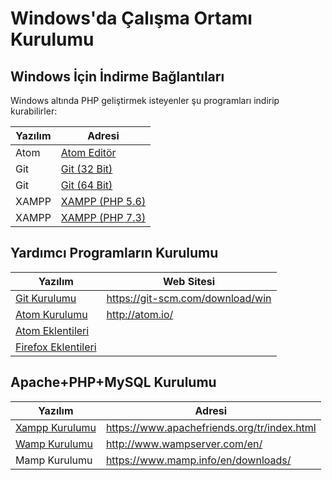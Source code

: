 # Windows'da Çalışma Ortamı Kurulumu

## Windows İçin İndirme Bağlantıları
Windows altında PHP geliştirmek isteyenler şu programları indirip kurabilirler:

Yazılım | Adresi|
------------|-------------|
Atom|[Atom Editör](https://github.com/atom/atom/releases/download/v1.34.0/atom-windows.zip)
Git|[Git (32 Bit)](https://github.com/git-for-windows/git/releases/download/v2.20.1.windows.1/Git-2.20.1-32-bit.exe)
Git|[Git (64 Bit)](https://github.com/git-for-windows/git/releases/download/v2.20.1.windows.1/Git-2.20.1-64-bit.exe)
XAMPP|[XAMPP (PHP 5.6)](https://www.apachefriends.org/xampp-files/5.6.40/xampp-win32-5.6.40-0-VC11-installer.exe)
XAMPP|[XAMPP (PHP 7.3)](https://www.apachefriends.org/xampp-files/7.3.1/xampp-win32-7.3.1-0-VC15-installer.exe)

## Yardımcı Programların Kurulumu
Yazılım | Web Sitesi|
------------|-------------|
[Git Kurulumu](https://github.com/kemtake/PHP-Egitimi/blob/master/konular/kurulum.git.md) |https://git-scm.com/download/win
[Atom Kurulumu](https://github.com/kemtake/PHP-Egitimi/blob/master/konular/kurulum.atom.md) | http://atom.io/
[Atom Eklentileri](https://github.com/kemtake/PHP-Egitimi/blob/master/konular/eklentiler.atom.md) |
[Firefox Eklentileri](https://github.com/kemtake/PHP-Egitimi/blob/master/konular/eklentiler.firefox.md) |


## Apache+PHP+MySQL Kurulumu
Yazılım | Adresi|
------------|-------------|
[Xampp Kurulumu](https://github.com/kemtake/PHP-Egitimi/blob/master/konular/kurulum.xampp.md) |https://www.apachefriends.org/tr/index.html
[Wamp Kurulumu](https://github.com/kemtake/PHP-Egitimi/blob/master/konular/kurulum.wamp.md) | http://www.wampserver.com/en/
Mamp Kurulumu | https://www.mamp.info/en/downloads/
